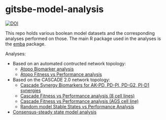# gitsbe-model-analysis

[![DOI](https://zenodo.org/badge/DOI/10.5281/zenodo.4066714.svg)](https://doi.org/10.5281/zenodo.4066714)

This repo holds various boolean model datasets and the corresponding analyses performed on those. 
The main R package used in the analyses is the [emba](https://github.com/bblodfon/emba) package.

Analyses:

- Based on an automated contructed network topology:
    - [Atopo Biomarker analysis](https://bblodfon.github.io/gitsbe-model-analysis/atopo/cell-lines-2500/) 
    - [Atopo Fitness vs Performance analysis](https://bblodfon.github.io/gitsbe-model-analysis/atopo/cell-lines-2500/performance_vs_fitness.html)
- Based on the CASCADE 2.0 network topology:
    - [Cascade Synergy Biomarkers for AK-PD, PD-PI, PD-G2, PI-D1 synergies](https://bblodfon.github.io/gitsbe-model-analysis/cascade/cell-lines-2500/cascade_synergy_biomarkers.html)
    - [Cascade Fitness vs Performance analysis (8 cell lines)](https://bblodfon.github.io/gitsbe-model-analysis/cascade/cell-lines-2500/performance_vs_fitness.html)
    - [Cascade Fitness vs Performance analysis (AGS cell line)](https://bblodfon.github.io/gitsbe-model-analysis/cascade/fit-perf-ags/main.html)
    - [Random model Stable States vs Performance Analysis](https://bblodfon.github.io/gitsbe-model-analysis/cascade/random-model-ss/main.html)
- [Consensus-steady state model analysis](https://bblodfon.github.io/gitsbe-model-analysis/consensus-2500/consensus_model_analysis.html)

